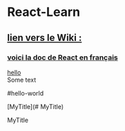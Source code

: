 # React-Learn
## [lien vers le Wiki :](https://github.com/olygood/React-Learn/wiki)  
###  [voici la doc de React en français](https://fr.reactjs.org/)  
[hello](name="hello-world")  
Some text

#hello-world

[MyTitle](# MyTitle) 

MyTitle  



